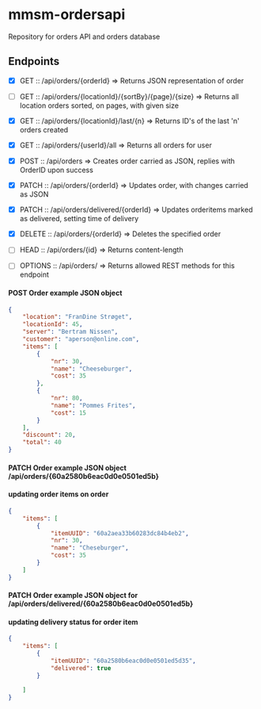 # mmsm-ordersapi
Repository for orders API and orders database

## Endpoints

- [x] GET     :: /api/orders/{orderId}                          => Returns JSON representation of order
- [ ] GET     :: /api/orders/{locationId}/{sortBy}/{page}/{size}  => Returns all location orders sorted, on pages, with given size
- [x] GET     :: /api/orders/{locationId}/last/{n}              => Returns ID's of the last 'n' orders created
- [x] GET     :: /api/orders/{userId}/all                       => Returns all orders for user
- [x] POST    :: /api/orders                                    => Creates order carried as JSON, replies with OrderID upon success
- [x] PATCH   :: /api/orders/{orderId}                          => Updates order, with changes carried as JSON
- [x] PATCH   :: /api/orders/delivered/{orderId}                => Updates orderitems marked as delivered, setting time of delivery
- [x] DELETE  :: /api/orders/{orderId}                          => Deletes the specified order
- [ ] HEAD    :: /api/orders/{id}                               => Returns content-length
- [ ] OPTIONS :: /api/orders/                                   => Returns allowed REST methods for this endpoint


#### POST Order example JSON object
```json
{
    "location": "FranDine Strøget",
    "locationId": 45,
    "server": "Bertram Nissen",
    "customer": "aperson@online.com",
    "items": [
        {
            "nr": 30,
            "name": "Cheeseburger",
            "cost": 35
        },
        {
            "nr": 80,
            "name": "Pommes Frites",
            "cost": 15
        }
    ],
    "discount": 20,
    "total": 40
}
```

#### PATCH Order example JSON object /api/orders/{60a2580b6eac0d0e0501ed5b}
#### updating order items on order
```json
{
    "items": [
        {
            "itemUUID": "60a2aea33b60283dc84b4eb2",
            "nr": 30,
            "name": "Cheseburger",
            "cost": 35
        }
    ]
}
```

#### PATCH Order example JSON object for /api/orders/delivered/{60a2580b6eac0d0e0501ed5b}
#### updating delivery status for order item
```json
{
    "items": [
        {
            "itemUUID": "60a2580b6eac0d0e0501ed5d35",
            "delivered": true
        }

    ]
}
```